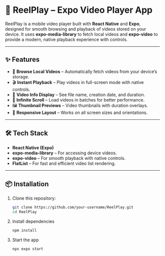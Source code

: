 # 🎥 ReelPlay – Expo Video Player App

ReelPlay is a mobile video player built with **React Native** and **Expo**, designed for smooth browsing and playback of videos stored on your device. It uses **expo-media-library** to fetch local videos and **expo-video** to provide a modern, native playback experience with controls.

---

## ✨ Features

- 📂 **Browse Local Videos** – Automatically fetch videos from your device’s storage.
- 🎬 **Instant Playback** – Play videos in full-screen mode with native controls.
- 📅 **Video Info Display** – See file name, creation date, and duration.
- 🔄 **Infinite Scroll** – Load videos in batches for better performance.
- 🖼 **Thumbnail Previews** – Video thumbnails with duration overlays.
- 📱 **Responsive Layout** – Works on all screen sizes and orientations.

---

## 🛠 Tech Stack

- **React Native (Expo)**
- **expo-media-library** – For accessing device videos.
- **expo-video** – For smooth playback with native controls.
- **FlatList** – For fast and efficient video list rendering.

---

## 📦 Installation

1. Clone this repository:

   ```bash
   git clone https://github.com/your-username/ReelPlay.git
   cd ReelPlay

   ```

1. Install dependencies

   ```bash
   npm install
   ```

1. Start the app

   ```bash
   npx expo start
   ```
